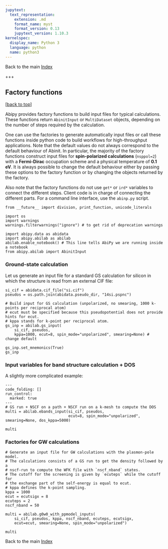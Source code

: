 ```yaml
---
jupytext:
  text_representation:
    extension: .md
    format_name: myst
    format_version: 0.13
    jupytext_version: 1.10.3
kernelspec:
  display_name: Python 3
  language: python
  name: python3
---
```


Back to the main [Index](index.ipynb)

+++

## Factory functions
[[back to top](#top)]

Abipy provides factory functions to build input files for typical calculations.
These functions return `AbinitInput` or `MultiDataset` objects, depending
on the number of steps required by the calculation.

One can use the factories to generate automatically input files or
call these functions inside python code to build workflows for high-throughput applications.
Note that the default values do not always correspond to the default behaviour of Abinit.
In particular, the majority of the factory functions construct input files 
for **spin-polarized calculations** (`nsppol=2`) with a **Fermi-Dirac** occupation scheme and 
a physical temperature of **0.1 eV**. 
It is always possible to change the default behaviour either
by passing these options to the factory function or by changing the objects returned by the factory.

Also note that the factory functions do not use `get*` or `ird*` variables to connect the different 
steps. Client code is in charge of connecting the different parts.
For a command line interface, use the `abinp.py` script.

```{code-cell} ipython3
from __future__ import division, print_function, unicode_literals

import os
import warnings
warnings.filterwarnings("ignore") # to get rid of deprecation warnings

import abipy.data as abidata
import abipy.abilab as abilab
abilab.enable_notebook() # This line tells AbiPy we are running inside a notebook
from abipy.abilab import AbinitInput
```

### Ground-state calculation

Let us generate an input file for a standard GS calculation for silicon in which 
the structure is read from an external CIF file:

```{code-cell} ipython3
si_cif = abidata.cif_file("si.cif")
pseudos = os.path.join(abidata.pseudo_dir, "14si.pspnc")

# Build input for GS calculation (unpolarized, no smearing, 1000 k-points per reciprocal atom) 
# ecut must be specified because this pseudopotential does not provide hints for ecut.
# kppa stands for k-point per reciprocal atom.
gs_inp = abilab.gs_input(
    si_cif, pseudos,
    kppa=1000, ecut=8, spin_mode="unpolarized", smearing=None) # change default

gs_inp.set_mnemonics(True)
gs_inp
```

### Input variables for band structure calculation + DOS

A slightly more complicated example:

```{code-cell} ipython3
---
code_folding: []
run_control:
  marked: true
---
# GS run + NSCF on a path + NSCF run on a k-mesh to compute the DOS
multi = abilab.ebands_input(si_cif, pseudos,
                            ecut=8, spin_mode="unpolarized", smearing=None, dos_kppa=5000)

multi
```

### Factories for GW calculations

```{code-cell} ipython3
# Generate an input file for GW calculations with the plasmon-pole model.
# The calculations consists of a GS run to get the density followed by a 
# nscf-run to compute the WFK file with `nscf_nband` states.
# The cutoff for the screening is given by `ecuteps` while the cutoff for
# the exchange part of the self-energy is equal to ecut.
# kppa defines the k-point sampling.
kppa = 1000
ecut = ecutsigx = 8
ecuteps = 2
nscf_nband = 50

multi = abilab.g0w0_with_ppmodel_inputs(
    si_cif, pseudos, kppa, nscf_nband, ecuteps, ecutsigx,
    ecut=ecut, smearing=None, spin_mode="unpolarized")

multi
```

Back to the main [Index](index.ipynb)
